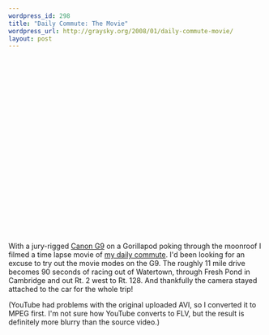 ```yaml
--- 
wordpress_id: 298
title: "Daily Commute: The Movie"
wordpress_url: http://graysky.org/2008/01/daily-commute-movie/
layout: post
---
```

<div class="video-frame">
<object width="425" height="350"><param name="movie" value="http://www.youtube.com/v/KHL2cVaFcqs"></param><embed src="http://www.youtube.com/v/KHL2cVaFcqs" type="application/x-shockwave-flash" width="425" height="350"></embed></object>
</div>

With a jury-rigged <a href="http://graysky.org/2008/01/canon-powershot-g9/">Canon G9</a> on a Gorillapod poking through the moonroof I filmed a time lapse movie of <a href="http://youtube.com/watch?v=KHL2cVaFcqs">my daily commute</a>. I'd been looking for an excuse to try out the movie modes on the G9. The roughly 11 mile drive becomes 90 seconds of racing out of Watertown, through Fresh Pond in Cambridge and out Rt. 2 west to Rt. 128. And thankfully the camera stayed attached to the car for the whole trip!

(YouTube had problems with the original uploaded AVI, so I converted it to MPEG first. I'm not sure how YouTube converts to FLV, but the result is definitely more blurry than the source video.)

